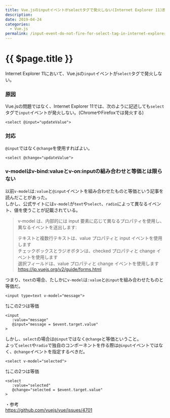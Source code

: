 ```yaml
---
title: Vue.jsのinputイベントがselectタグで発火しない(Internet Explorer 11)原因と対応
description: 
date: 2019-04-24
categories:
  - Vue.js
permalink: /input-event-do-not-fire-for-select-tag-in-internet-explorer
---
```


# {{ $page.title }}

<PostMeta/>

Internet Explorer 11において、Vue.jsの`input`イベントが`select`タグで発火しない。

### 原因
Vue.jsの問題ではなく、Internet Explorer 11では、次のように記述しても`select`タグで`input`イベントが発火しない。(ChromeやFirefoxでは発火する)

``` vue
<select @input="updateValue">
```

### 対応
`@input`ではなく`@change`を使用すればよい。
``` vue
<select @change="updateValue">
```

### v-modelはv-bind:valueとv-on:inputの組み合わせと等価とは限らない
以前`v-model`は`:value`と`@input`イベントを組み合わせたものと等価という記事を読んだことがあった。  
しかし、公式サイトには`v-model`が`text`や`select`、`radio`によって異なるイベント、値を使うことが記載されている。

> v-model は、内部的には input 要素に応じて異なるプロパティを使用し、異なるイベントを送出します:  
>   
> テキストと複数行テキストは、value プロパティと input イベントを使用します  
> チェックボックスとラジオボタンは、checked プロパティと change イベントを使用します  
> 選択フィールドは、value プロパティと change イベントを使用します  
> https://jp.vuejs.org/v2/guide/forms.html  

つまり、`text`の場合、たしかに`v-model`は`:value`と`@input`を組み合わせたものと等価だ。  

``` vue
<input type=text v-model="message">
```
⇅この2つは等価
``` vue
<input
   :value="message"
   @input="message = $event.target.value"
>
```

しかし、`select`の場合は`@input`ではなく`@change`と等価ということ。  
よって`select`や`radio`で独自のコンポーネントを作る際は`@input`イベントではなく、`@change`イベントを指定するべきだ。

``` vue
<select v-model="selected">
```
⇅この2つは等価
``` vue
<select
   :value="selected"
   @change="selected = $event.target.value"
>
```

・参考  
https://github.com/vuejs/vue/issues/4701
